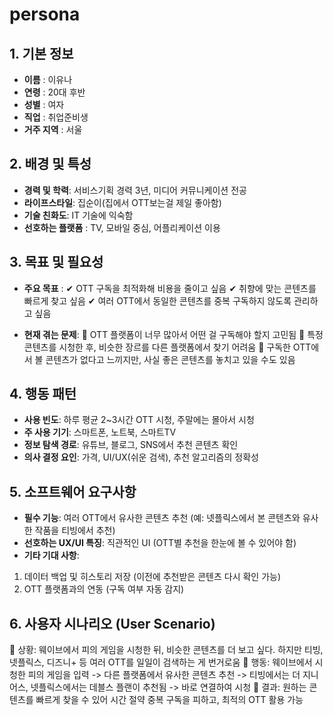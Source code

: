 # persona

## 1. 기본 정보
 
- **이름** : 이유나
- **연령** : 20대 후반
- **성별** : 여자
- **직업** : 취업준비생
- **거주 지역** : 서울

## 2. 배경 및 특성
- **경력 및 학력**: 서비스기획 경력 3년, 미디어 커뮤니케이션 전공
- **라이프스타일**: 집순이(집에서 OTT보는걸 제일 좋아함)
- **기술 친화도**: IT 기술에 익숙함
- **선호하는 플랫폼** : TV, 모바일 중심, 어플리케이션 이용

## 3. 목표 및 필요성
- **주요 목표** :
✔ OTT 구독을 최적화해 비용을 줄이고 싶음
✔ 취향에 맞는 콘텐츠를 빠르게 찾고 싶음
✔ 여러 OTT에서 동일한 콘텐츠를 중복 구독하지 않도록 관리하고 싶음

- **현재 겪는 문제**:
🚨 OTT 플랫폼이 너무 많아서 어떤 걸 구독해야 할지 고민됨
🚨 특정 콘텐츠를 시청한 후, 비슷한 장르를 다른 플랫폼에서 찾기 어려움
🚨 구독한 OTT에서 볼 콘텐츠가 없다고 느끼지만, 사실 좋은 콘텐츠를 놓치고 있을 수도 있음

## 4. 행동 패턴
- **사용 빈도**: 하루 평균 2~3시간 OTT 시청, 주말에는 몰아서 시청
- **주 사용 기기**: 스마트폰, 노트북, 스마트TV 
- **정보 탐색 경로**: 유튜브, 블로그, SNS에서 추천 콘텐츠 확인
- **의사 결정 요인**: 가격, UI/UX(쉬운 검색), 추천 알고리즘의 정확성

## 5. 소프트웨어 요구사항
- **필수 기능**: 여러 OTT에서 유사한 콘텐츠 추천 (예: 넷플릭스에서 본 콘텐츠와 유사한 작품을 티빙에서 추천)
- **선호하는 UX/UI 특징**: 직관적인 UI (OTT별 추천을 한눈에 볼 수 있어야 함)
- **기타 기대 사항**: 
1) 데이터 백업 및 히스토리 저장 (이전에 추천받은 콘텐츠 다시 확인 가능)
2) OTT 플랫폼과의 연동 (구독 여부 자동 감지)

## 6. 사용자 시나리오 (User Scenario)
📌 상황: 웨이브에서 피의 게임을 시청한 뒤, 비슷한 콘텐츠를 더 보고 싶다. 하지만 티빙, 넷플릭스, 디즈니+ 등 여러 OTT를 일일이 검색하는 게 번거로움
📌 행동: 웨이브에서 시청한 피의 게임을 입력 -> 다른 플랫폼에서 유사한 콘텐츠 추천 -> 티빙에서는 더 지니어스, 넷플릭스에서는 데블스 플랜이 추천됨 -> 바로 연결하여 시청
📌 결과: 원하는 콘텐츠를 빠르게 찾을 수 있어 시간 절약
중복 구독을 피하고, 최적의 OTT 활용 가능


